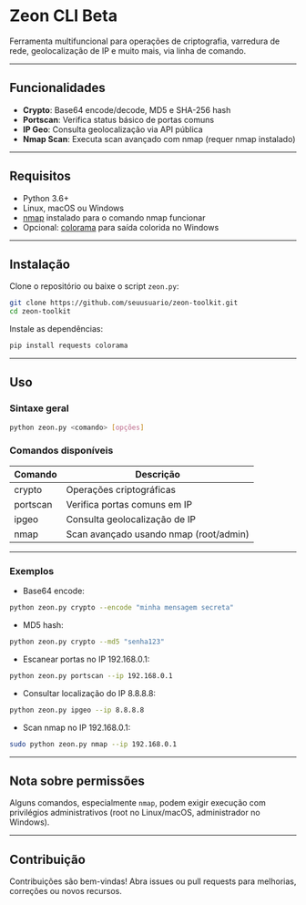 # Zeon CLI Beta

Ferramenta multifuncional para operações de criptografia, varredura de rede, geolocalização de IP e muito mais, via linha de comando.

---

## Funcionalidades

- **Crypto**: Base64 encode/decode, MD5 e SHA-256 hash  
- **Portscan**: Verifica status básico de portas comuns  
- **IP Geo**: Consulta geolocalização via API pública  
- **Nmap Scan**: Executa scan avançado com nmap (requer nmap instalado)

---

## Requisitos

- Python 3.6+  
- Linux, macOS ou Windows  
- [nmap](https://nmap.org/) instalado para o comando nmap funcionar  
- Opcional: [colorama](https://pypi.org/project/colorama/) para saída colorida no Windows

---

## Instalação

Clone o repositório ou baixe o script `zeon.py`:

```bash
git clone https://github.com/seuusuario/zeon-toolkit.git
cd zeon-toolkit
```

Instale as dependências:

```bash
pip install requests colorama
```

---

## Uso

### Sintaxe geral

```bash
python zeon.py <comando> [opções]
```

### Comandos disponíveis

| Comando  | Descrição                                   |
| -------- | ------------------------------------------  |
| crypto   | Operações criptográficas                    |
| portscan | Verifica portas comuns em IP                |
| ipgeo    | Consulta geolocalização de IP               |
| nmap     | Scan avançado usando nmap (root/admin)      |

---

### Exemplos

- Base64 encode:

```bash
python zeon.py crypto --encode "minha mensagem secreta"
```

- MD5 hash:

```bash
python zeon.py crypto --md5 "senha123"
```

- Escanear portas no IP 192.168.0.1:

```bash
python zeon.py portscan --ip 192.168.0.1
```

- Consultar localização do IP 8.8.8.8:

```bash
python zeon.py ipgeo --ip 8.8.8.8
```

- Scan nmap no IP 192.168.0.1:

```bash
sudo python zeon.py nmap --ip 192.168.0.1
```

---

## Nota sobre permissões

Alguns comandos, especialmente `nmap`, podem exigir execução com privilégios administrativos (root no Linux/macOS, administrador no Windows).

---

## Contribuição

Contribuições são bem-vindas! Abra issues ou pull requests para melhorias, correções ou novos recursos.
